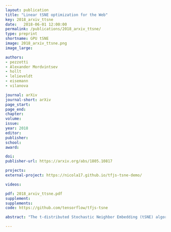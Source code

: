 ```yaml
---
layout: publication
title: "Linear tSNE optimization for the Web"
key: 2018_arxiv_ttsne
date:   2018-06-01 12:00:00
permalink: /publications/2018_arxiv_ttsne/
type: preprint
shortname: GPU tSNE
image: 2018_arxiv_ttsne.png
image_large:

authors:
- pezzotti
- Alexander Mordvintsev
- hollt
- lelieveldt
- eisemann
- vilanova

journal: arXiv
journal-short: arXiv
page_start:
page_end:
chapter:
volume:
issue:
year: 2018
editor:
publisher:
school:
award:

doi:
publisher-url: https://arxiv.org/abs/1805.10817

projects:
external-project: https://nicola17.github.io/tfjs-tsne-demo/

videos:

pdf: 2018_arxiv_ttsne.pdf
supplement:
supplements:
code: https://github.com/tensorflow/tfjs-tsne

abstract: "The t-distributed Stochastic Neighbor Embedding (tSNE) algorithm has become in recent years one of the most used and insightful techniques for the exploratory data analysis of high-dimensional data. tSNE reveals clusters of high-dimensional data points at different scales while it requires only minimal tuning of its parameters. Despite these advantages, the computational complexity of the algorithm limits its application to relatively small datasets. To address this problem, several evolutions of tSNE have been developed in recent years, mainly focusing on the scalability of the similarity computations between data points. However, these contributions are insufficient to achieve interactive rates when visualizing the evolution of the tSNE embedding for large datasets. In this work, we present a novel approach to the minimization of the tSNE objective function that heavily relies on modern graphics hardware and has linear computational complexity. Our technique does not only beat the state of the art, but can even be executed on the client side in a browser. We propose to approximate the repulsion forces between data points using adaptive-resolution textures that are drawn at every iteration with WebGL. This approximation allows us to reformulate the tSNE minimization problem as a series of tensor operation that are computed with TensorFlow.js, a JavaScript library for scalable tensor computations."

---
```

